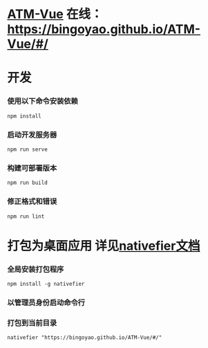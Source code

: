 # [ATM-Vue](https://bingoyao.github.io/ATM-Vue/#/) 在线：https://bingoyao.github.io/ATM-Vue/#/

# 开发
### 使用以下命令安装依赖
```
npm install
```

### 启动开发服务器
```
npm run serve
```

### 构建可部署版本
```
npm run build
```

### 修正格式和错误
```
npm run lint
```

# 打包为桌面应用 详见[nativefier文档](https://github.com/jiahaog/nativefier/blob/master/docs/api.md)
### 全局安装打包程序
```
npm install -g nativefier
```

### 以管理员身份启动命令行

### 打包到当前目录
```
nativefier "https://bingoyao.github.io/ATM-Vue/#/"
```
